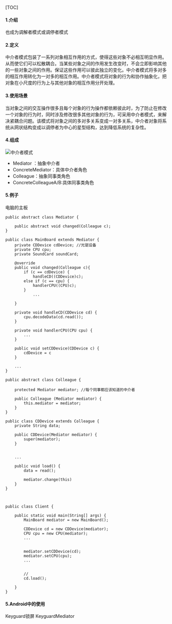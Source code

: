 [TOC]

#### 1.介绍

也成为调解者模式或调停者模式

#### 2.定义

中介者模式包装了一系列对象相互作用的方式，使得这些对象不必相互明显作用。从而使它们可以松散耦合。当某些对象之间的作用发生改变时，不会立即影响其他的一些对象之间的作用。保证这些作用可以彼此独立的变化。中介者模式将多对多的相互作用转化为一对多的相互作用。中介者模式将对象的行为和协作抽象化，把对象在小尺度的行为上与其他对象的相互作用分开处理。


#### 3.使用场景

当对象之间的交互操作很多且每个对象的行为操作都依赖彼此时，为了防止在修改一个对象的行为时，同时涉及修改很多其他对象的行为，可采用中介者模式，来解决紧耦合问题。该模式将对象之间的多对多关系变成一对多关系，中介者对象将系统从网状结构变成以调停者为中心的星型结构，达到降低系统的复杂性。

#### 4.组成

![中介者模式](https://github.com/sparkfengbo/AndroidNotes/blob/master/PictureRes/SJMS/%E4%B8%AD%E4%BB%8B%E8%80%85%E6%A8%A1%E5%BC%8F.png?raw=true)


- Mediator ：抽象中介者
- ConcreteMediator：具体中介者角色
- Colleague：抽象同事类角色
- ConcreteColleagueA/B:具体同事类角色

#### 5.例子

电脑的主板

```
public abstract class Mediator {
	
	public abstract void changed(Colleague c);
}

public class MainBoard extends Mediator {
	private CDDevice cdDevice; //光驱设备
	private CPU cpu;
	private SoundCard soundCard;
	
	@override
	public void changed(Colleague c){
		if (c == cdDevice) {
			handleCD((CDDevice)c);
		else if (c == cpu) {
			handlerCPU((CPU)c);
		}
			...
	
	}
	
	private void handleCD(CDDevice cd) {
		cpu.decodeData(cd.read());
	}
	
	private void handlerCPU(CPU cpu) {
		...
	}
	
	public void setCDDevice(CDDevice c) {
		cdDevice = c
	}
	
	...
}

public abstract class Colleague {

	protected Mediator mediator; //每个同事都应该知道的中介者
	
	public Colleague (Mediator mediator) {
		this.mediator = mediator;
	}
}

public class CDDevice extends Colleague {
	private String data;
	
	public CDDevice(Mediator mediator) {
		super(mediator);
	}
	
	
	...
	
	public void load() {
		data = read();
		
		mediator.change(this)
	}
}



public class Client {

	public static void main(String[] args) {
		MainBoard mediator = new MainBoard();
		
		CDDevice cd = new CDDevice(mediator);
		CPU cpu = new CPU(mediator);
		...
		
		
		mediator.setCDDevice(cd);
		mediator.setCPU(cpu);
		...
		
		
		//
		cd.load();
		
	}
}
```

#### 5.Android中的使用

Keyguard锁屏  KeyguardMediator
